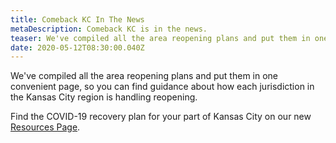 ```yaml
---
title: Comeback KC In The News
metaDescription: Comeback KC is in the news.
teaser: We've compiled all the area reopening plans and put them in one convenient page, so you can find guidance about how each jurisdiction in the Kansas City region is handling reopening.
date: 2020-05-12T08:30:00.040Z
---
```


We've compiled all the area reopening plans and put them in one convenient page, so you can find guidance about how each jurisdiction in the Kansas City region is handling reopening.

Find the COVID-19 recovery plan for your part of Kansas City on our new [Resources Page](/covid-19-resources).
